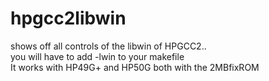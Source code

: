 # hpgcc2libwin
shows off all controls of the libwin of HPGCC2..  
you will have to add -lwin to your makefile  
It works with HP49G+ and HP50G both with the 2MBfixROM  
